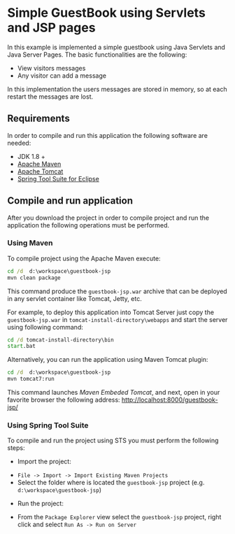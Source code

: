 Simple GuestBook using Servlets and JSP pages 
=============================================

In this example is implemented a simple guestbook using Java Servlets and Java Server Pages. 
The basic functionalities are the following:

* View visitors messages
* Any visitor can add a message

In this implementation the users messages are stored in memory, so at each restart the messages are lost. 

Requirements
------------
In order to compile and run this application the following software are needed:

* JDK 1.8 +
* [Apache Maven](https://maven.apache.org) 
* [Apache Tomcat](https://tomcat.apache.org)
* [Spring Tool Suite for Eclipse](https://spring.io/tools)


Compile and run application
----------------------------
After you download the project in order to compile project and run the application the following operations must be performed.  

### Using Maven
To compile project using the Apache Maven execute:
``` bat
cd /d  d:\workspace\guestbook-jsp
mvn clean package
```
This command produce the `guestbook-jsp.war` archive that can be deployed in any servlet container like Tomcat, Jetty, etc.  

For example, to deploy this application into Tomcat Server just copy the `guestbook-jsp.war` in `tomcat-install-directory\webapps` and start the server using following command:

``` bat
cd /d tomcat-install-directory\bin
start.bat
```

Alternatively, you can run the application using Maven Tomcat plugin:

``` bat
cd /d  d:\workspace\guestbook-jsp
mvn tomcat7:run
```

This command launches _Maven Embeded Tomcat_, and next, open in your favorite browser the following address: [http://localhost:8000/guestbook-jsp/](http://localhost:8000/guestbook-jsp/)



### Using Spring Tool Suite

To compile and run the project using STS you must perform the following steps:

* Import the project:
 - `File -> Import -> Import Existing Maven Projects`
 -  Select the folder where is located the `guestbook-jsp` project (e.g. `d:\workspace\guestbook-jsp`)
* Run the project:
 - From the `Package Explorer` view select the  `guestbook-jsp` project, right click and select `Run As -> Run on Server`
